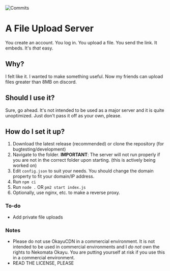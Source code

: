 ![Commits](https://img.shields.io/github/commit-activity/m/okawaffles/okayucdn/main?style=flat-square)

# A File Upload Server
You create an account. You log in. You upload a file. You send the link. It embeds.
It's *that* easy.

## Why?
I felt like it. I wanted to make something useful. Now my friends can upload files greater than 8MB on discord.

## Should I use it?
Sure, go ahead. It's not intended to be used as a major server and it is quite unoptimized. Just don't pass it off as your own, please.

## How do I set it up?
1. Download the latest release (recommended) or clone the repository (for bugtesting/development)
2. Navigate to the folder. **IMPORTANT**: The server will not run properly if you are not in the correct folder upon starting. (this is actively being worked on)
3. Edit `config.json` to suit your needs. You should change the domain property to fit your domain/IP address.
4. Run `npm ci`
5. Run `node .` OR `pm2 start index.js`
6. Optionally, use nginx, etc. to make a reverse proxy.

### To-do
- Add private file uploads

### Notes
- Please do not use OkayuCDN in a commercial environment. It is not intended to be used in commercial environments and I *do not* own the rights to Nekomata Okayu. You are putting yourself at risk if you use this in a commercial environment.
- READ THE LICENSE, PLEASE

